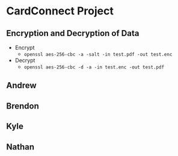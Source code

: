 # CardConnect Project
## Encryption and Decryption of Data
* Encrypt
    * `openssl aes-256-cbc -a -salt -in test.pdf -out test.enc`
* Decrypt
    * `openssl aes-256-cbc -d -a -in test.enc -out test.pdf`

## Andrew 

## Brendon

## Kyle

## Nathan
